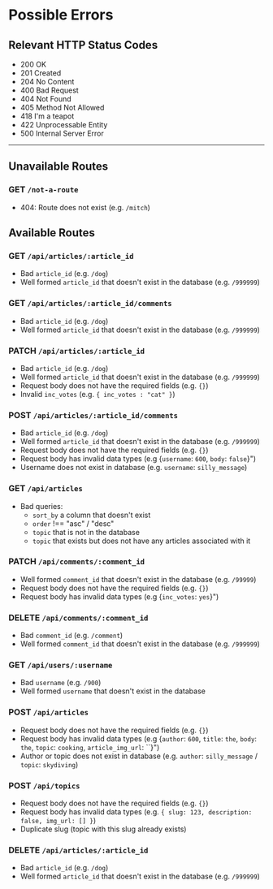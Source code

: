 # Possible Errors

## Relevant HTTP Status Codes

- 200 OK
- 201 Created
- 204 No Content
- 400 Bad Request
- 404 Not Found
- 405 Method Not Allowed
- 418 I'm a teapot
- 422 Unprocessable Entity
- 500 Internal Server Error

---

## Unavailable Routes

### GET `/not-a-route`

- 404: Route does not exist (e.g. `/mitch`)

## Available Routes

### GET `/api/articles/:article_id`

- Bad `article_id` (e.g. `/dog`)
- Well formed `article_id` that doesn't exist in the database (e.g. `/999999`)

### GET `/api/articles/:article_id/comments`

- Bad `article_id` (e.g. `/dog`)
- Well formed `article_id` that doesn't exist in the database (e.g. `/999999`)

### PATCH `/api/articles/:article_id`

- Bad `article_id` (e.g. `/dog`)
- Well formed `article_id` that doesn't exist in the database (e.g. `/999999`)
- Request body does not have the required fields (e.g. `{}`)
- Invalid `inc_votes` (e.g. `{ inc_votes : "cat" }`)

### POST `/api/articles/:article_id/comments`

- Bad `article_id` (e.g. `/dog`)
- Well formed `article_id` that doesn't exist in the database (e.g. `/999999`)
- Request body does not have the required fields (e.g. `{}`)
- Request body has invalid data types (e.g {`username`: `600`, `body`: `false`}")
- Username does not exist in database (e.g. `username`: `silly_message`)

### GET `/api/articles`

- Bad queries:
  - `sort_by` a column that doesn't exist
  - `order` !== "asc" / "desc"
  - `topic` that is not in the database
  - `topic` that exists but does not have any articles associated with it

### PATCH `/api/comments/:comment_id`

- Well formed `comment_id` that doesn't exist in the database (e.g. `/99999`)
- Request body does not have the required fields (e.g. `{}`)
- Request body has invalid data types (e.g {`inc_votes`: `yes`}")

### DELETE `/api/comments/:comment_id`

- Bad `comment_id` (e.g. `/comment`)
- Well formed `comment_id` that doesn't exist in the database (e.g. `/999999`)

### GET `/api/users/:username`

- Bad `username` (e.g. `/900`)
- Well formed `username` that doesn't exist in the database

### POST `/api/articles`

- Request body does not have the required fields (e.g. `{}`)
- Request body has invalid data types (e.g {`author`: `600`, `title`: `the`, `body`: `the`, `topic`: `cooking`, `article_img_url`: ``}")
- Author or topic does not exist in database (e.g. `author`: `silly_message` / `topic`: `skydiving`)

### POST `/api/topics`

- Request body does not have the required fields (e.g. `{}`)
- Request body has invalid data types (e.g. `{ slug: 123, description: false, img_url: [] }`)
- Duplicate slug (topic with this slug already exists)

### DELETE `/api/articles/:article_id`

- Bad `article_id` (e.g. `/dog`)
- Well formed `article_id` that doesn't exist in the database (e.g. `/999999`)
